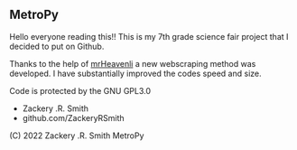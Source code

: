 ## MetroPy

Hello everyone reading this!! This is my 7th grade science fair project that I decided to put on Github.

Thanks to the help of [mrHeavenli](https://github.com/mrHeavenli) a new webscraping method was developed. I have substantially improved the codes speed and size.

Code is protected by the GNU GPL3.0

- Zackery .R. Smith
- github.com/ZackeryRSmith

(C) 2022 Zackery .R. Smith MetroPy
